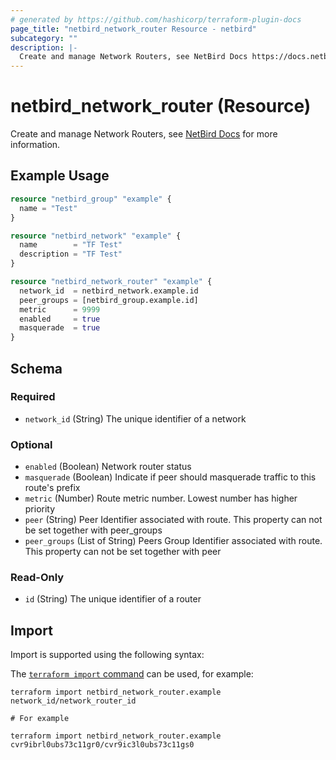```yaml
---
# generated by https://github.com/hashicorp/terraform-plugin-docs
page_title: "netbird_network_router Resource - netbird"
subcategory: ""
description: |-
  Create and manage Network Routers, see NetBird Docs https://docs.netbird.io/how-to/networks#routing-peers for more information.
---
```


# netbird_network_router (Resource)

Create and manage Network Routers, see [NetBird Docs](https://docs.netbird.io/how-to/networks#routing-peers) for more information.

## Example Usage

```terraform
resource "netbird_group" "example" {
  name = "Test"
}

resource "netbird_network" "example" {
  name        = "TF Test"
  description = "TF Test"
}

resource "netbird_network_router" "example" {
  network_id  = netbird_network.example.id
  peer_groups = [netbird_group.example.id]
  metric      = 9999
  enabled     = true
  masquerade  = true
}
```

<!-- schema generated by tfplugindocs -->
## Schema

### Required

- `network_id` (String) The unique identifier of a network

### Optional

- `enabled` (Boolean) Network router status
- `masquerade` (Boolean) Indicate if peer should masquerade traffic to this route's prefix
- `metric` (Number) Route metric number. Lowest number has higher priority
- `peer` (String) Peer Identifier associated with route. This property can not be set together with peer_groups
- `peer_groups` (List of String) Peers Group Identifier associated with route. This property can not be set together with peer

### Read-Only

- `id` (String) The unique identifier of a router

## Import

Import is supported using the following syntax:

The [`terraform import` command](https://developer.hashicorp.com/terraform/cli/commands/import) can be used, for example:

```shell
terraform import netbird_network_router.example network_id/network_router_id

# For example

terraform import netbird_network_router.example cvr9ibrl0ubs73c11gr0/cvr9ic3l0ubs73c11gs0
```
